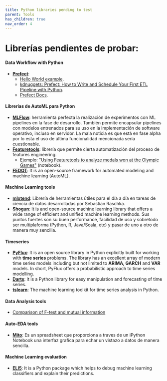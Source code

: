 ```yaml
---
title: Python libraries pending to test
parent: Tools
has_children: true
nav_order: 4
---
```


# Librerías pendientes de probar:

#### Data Workflow with Python

- [**Prefect**](https://www.prefect.io/):
    - [Hello World example](https://docs.prefect.io/).
    - [kdnuggets: Prefect: How to Write and Schedule Your First ETL Pipeline with Python](https://www.kdnuggets.com/2021/08/prefect-write-schedule-etl-pipeline-python.html).
    - [Prefect Docs](https://docs.prefect.io/core/).

#### Librerias de AutoML para Python

* [**MLFlow**](https://www.google.com/url?q=https%3A%2F%2Fmlflow.org%2F&sa=D&sntz=1&usg=AFQjCNFBJEc7tFMYMiw4q-L9ko1a75HAHg): herramienta perfecta la realización de experimentos con ML pipelines en la fase de desarrollo. También permite encapsular pipelines con modelos entrenados para su uso en la implementación de software operativo, incluso en servidor. La mala noticia es que está en fase alpha por lo esta el uso de última funcionalidad mencionada sería cuestionable.
* [**Featuretools**](https://www.google.com/url?q=https%3A%2F%2Fwww.featuretools.com%2F&sa=D&sntz=1&usg=AFQjCNEuAa0769VWQ9FTyxFMC7E2_EsZDQ): librería que permite cierta automatización del proceso de features engineering.
    * Ejemplo: ["Using Featuretools to analyze medals won at the Olympic Games"](https://www.google.com/url?q=https%3A%2F%2Fgithub.com%2FFeaturetools%2Fpredict-olympic-medals%2Fblob%2Fmaster%2FPredictOlympicMedals.ipynb&sa=D&sntz=1&usg=AFQjCNEA8lLOelGnbn0Bkqp17nmJa2UCxg) (notebook).
* [**FEDOT**](https://github.com/nccr-itmo/FEDOT): It is an open-source framework for automated modeling and machine learning (AutoML).

#### Machine Learning tools
* [**mlxtend**](http://www.google.com/url?q=http%3A%2F%2Frasbt.github.io%2Fmlxtend%2F&sa=D&sntz=1&usg=AFQjCNHKU4dWShMtNTfy4OwKAr2PXZLfyw): Librería de herramientas útiles para el día a día en tareas de ciencia de datos desarrolladas por Sebastian Raschka.
* [**Shogun**](https://www.google.com/url?q=https%3A%2F%2Fwww.shogun-toolbox.org%2F&sa=D&sntz=1&usg=AFQjCNH7tHjjDSpTIj7sMAcc6Xa09-1PDA): It is and open-source machine learning library that offers a wide range of efficient and unified machine learning methods. Sus puntos fuertes son su buen performance, facilidad de uso y sobretodo ser multiplaforma (Python, R, Java/Scala, etc) y pasar de uno a otro de manera muy sencilla.

#### Timeseries

* [**PyFlux**](https://www.google.com/url?q=https%3A%2F%2Fpyflux.readthedocs.io%2Fen%2Flatest%2F&sa=D&sntz=1&usg=AFQjCNHCg1vR61bqPXEyNrGijHAsSUMxMw): It is an open source library in Python explicitly built for working with **time series** problems. The library has an excellent array of modern time series models including but not limited to **ARIMA, GARCH** and **VAR** models. In short, PyFlux offers a probabilistic approach to time series modelling.
* [**Darts**](https://github.com/unit8co/darts): It is a Python library for easy manipulation and forecasting of time series.
* [**tslearn**](https://github.com/tslearn-team/tslearn): The machine learning toolkit for time series analysis in Python.

#### Data Analysis tools
* [Comparison of F-test and mutual information](https://scikit-learn.org/stable/auto_examples/feature_selection/plot_f_test_vs_mi.html)

#### Auto-EDA tools

* [**Mito**](https://docs.trymito.io): Es un spreadsheet que proporciona a traves de un iPython Notebook una interfaz grafica para echar un vistazo a datos de manera sencilla.

#### Machine Learning evaluation 

* [**ELI5**](https://github.com/eli5-org/eli5): It is a Python package which helps to debug machine learning classifiers and explain their predictions.  
